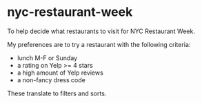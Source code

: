 # nyc-restaurant-week

To help decide what restaurants to visit for NYC Restaurant Week.

My preferences are to try a restaurant with the following criteria:
* lunch M-F or Sunday
* a rating on Yelp >= 4 stars
* a high amount of Yelp reviews
* a non-fancy dress code

These translate to filters and sorts.